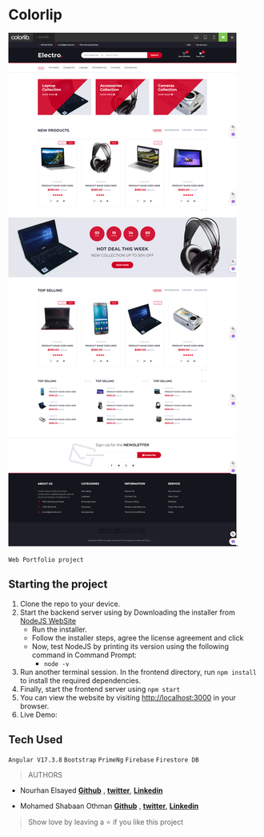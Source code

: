 # Colorlip
![colorlib](https://github.com/NOURELsayed/colorlib/blob/main/src/assets/img/mok.png).

`Web Portfolio project`

## Starting the project

1. Clone the repo to your device.
2. Start the backend server using by Downloading the installer from [NodeJS WebSite](https://nodejs.org/en/)
     * Run the installer.
     * Follow the installer steps, agree the license agreement and click 
     * Now, test NodeJS by printing its version using the following command in Command Prompt:
         * `node -v`
4. Run another terminal session. In the frontend directory, run `npm install` to install the required dependencies.
5. Finally, start the frontend server using `npm start`
6. You can view the website by visiting [http://localhost:3000](http://localhost:3000) in your browser.
7. Live Demo: 

## Tech Used

`Angular V17.3.8` `Bootstrap` `PrimeNg` `Firebase` `Firestore DB`

> AUTHORS
* Nourhan Elsayed **[Github](https://github.com/NOURELsayed)** , **[twitter]()**, **[Linkedin](in/)**

* Mohamed Shabaan Othman **[Github](https://github.com/SHmohamed229)** , **[twitter](https://twitter.com/Mohamed38Uwk)**, **[Linkedin](in/mohammed-shabaan-othman-3392a2191/)**

> Show love by leaving a ⭐️ if you like this project 
